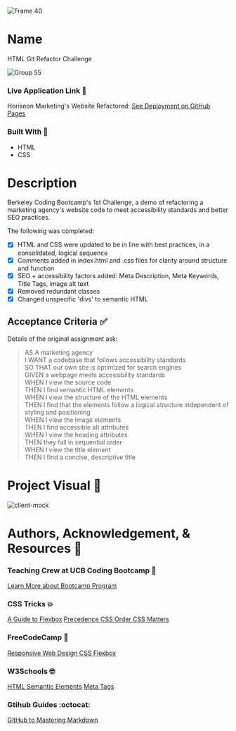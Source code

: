 ![Frame 40](https://user-images.githubusercontent.com/77648727/109899842-4cee2900-7c4b-11eb-9e63-94ac3ad09a79.png)

# Name 
 HTML Git Refactor Challenge     
 
![Group 55](https://user-images.githubusercontent.com/77648727/109911428-f0950480-7c5e-11eb-9846-49701ad4a8c3.png)


### Live Application Link 	:eyes:
Horiseon Marketing's Website Refactored: [See Deployment on GitHub Pages](https://sarahdurks.github.io/horiseon-bootcamp/)

### Built With :toolbox: 
- HTML
- CSS

# Description 
Berkeley Coding Bootcamp's 1st Challenge, a demo of refactoring a marketing agency's website code  to meet accessibility standards and better SEO practices. 

The following was completed:

- [x] HTML and CSS were updated to be in line with best practices, in a consolidated, logical sequence
- [x] Comments added in index.html and .css files for clarity around structure and function
- [x] SEO + accessibility factors added: Meta Description, Meta Keywords, Title Tags, image alt text
- [x] Removed redundant classes
- [x] Changed unspecific 'divs' to semantic HTML

## Acceptance Criteria :white_check_mark:

Details of the original assignment ask:

> AS A marketing agency    
> I WANT a codebase that follows accessibility standards    
> SO THAT our own site is optimized for search engines    
> GIVEN a webpage meets accessibility standards    
> WHEN I view the source code    
> THEN I find semantic HTML elements    
> WHEN I view the structure of the HTML elements    
> THEN I find that the elements follow a logical structure independent of styling and positioning    
> WHEN I view the image elements    
> THEN I find accessible alt attributes    
> WHEN I view the heading attributes    
> THEN they fall in sequential order    
> WHEN I view the title element    
> THEN I find a concise, descriptive title    

# Project Visual :metal:
![client-mock](https://user-images.githubusercontent.com/77648727/107129325-78af0680-6879-11eb-81de-75cbba4a5799.png)

# Authors, Acknowledgement, & Resources :handshake:
### Teaching Crew at UCB Coding Bootcamp :tada:
[Learn More about Bootcamp Program](https://bootcamp.berkeley.edu/coding/) 

### CSS Tricks :boom:
[A Guide to Flexbox](https://css-tricks.com/snippets/css/a-guide-to-flexbox)
[Precedence CSS Order CSS Matters](https://css-tricks.com/precedence-css-order-css-matters)

### FreeCodeCamp :raised_hands:
[Responsive Web Design CSS Flexbox](https://www.freecodecamp.org/learn/responsive-web-design/css-flexbox/)

### W3Schools :nerd_face:
[HTML Semantic Elements](https://www.w3schools.com/html/html5_semantic_elements.asp)
[Meta Tags](https://www.w3schools.com/tags/tag_meta.asp)

### Gtihub Guides :octocat:
[GitHub to Mastering Markdown](https://guides.github.com/features/mastering-markdown/)
